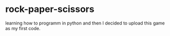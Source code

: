 # rock-paper-scissors

learning how to programm in python and then I decided to upload this game as my first code.
